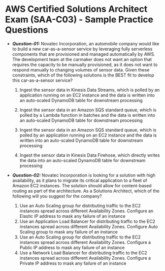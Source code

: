 # AWS Certified Solutions Architect Exam (SAA-C03) - Sample Practice Questions


- <b>*Question-01:*</b> Novatec Incorporation, an automobile company would like to build a new car-as-a-sensor service by leveraging fully serverless components that are provisioned and managed automatically by AWS. 
The development team at the carmaker does not want an option that requires the capacity to be manually provisioned, as it does not want to respond manually to changing volumes of sensor data. Given these constraints, which of the following solutions is the BEST fit to develop this car-as-a-sensor service?
     1. Ingest the sensor data in Kinesis Data Streams, which is polled by an application running on an EC2 instance and the data is written into an auto-scaled DynamoDB table for downstream processing
        
     2. Ingest the sensor data in an Amazon SQS standard queue, which is polled by a Lambda function in batches and the data is written into an auto-scaled DynamoDB table for downstream processing
     3. Ingest the sensor data in an Amazon SQS standard queue, which is polled by an application running on an EC2 instance and the data is written into an auto-scaled DynamoDB table for downstream processing
     4. Ingest the sensor data in Kinesis Data Firehose, which directly writes the data into an auto-scaled DynamoDB table for downstream processing

- <b>*Question-02:*</b> Novatec Incorporation is looking for a solution with high availability, as it plans to migrate its critical application to a fleet of Amazon EC2 instances. The solution should allow for content-based routing as part of the architecture. As a Solutions Architect, which of the following will you suggest for the company?
     1. Use an Auto Scaling group for distributing traffic to the EC2 instances spread across different Availability Zones. Configure an Elastic IP address to mask any failure of an instance
     2. Use an Application Load Balancer for distributing traffic to the EC2 instances spread across different Availability Zones. Configure Auto Scaling group to mask any failure of an instance
     3. Use an Auto Scaling group for distributing traffic to the EC2 instances spread across different Availability Zones. Configure a Public IP address to mask any failure of an instance
     4. Use a Network Load Balancer for distributing traffic to the EC2 instances spread across different Availability Zones. Configure a Private IP address to mask any failure of an instance

